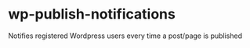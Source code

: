 wp-publish-notifications
========================

Notifies registered Wordpress users every time a post/page is published
